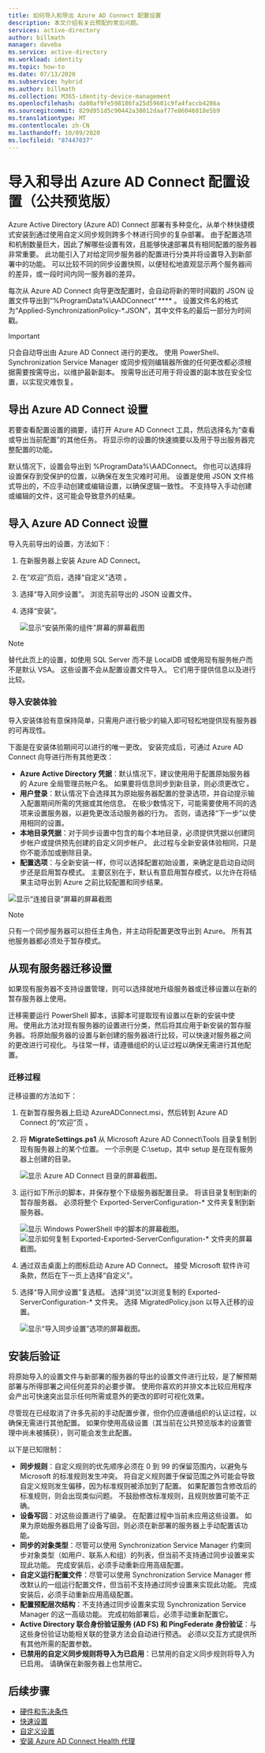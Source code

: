 ```yaml
---
title: 如何导入和导出 Azure AD Connect 配置设置
description: 本文介绍有关云预配的常见问题。
services: active-directory
author: billmath
manager: daveba
ms.service: active-directory
ms.workload: identity
ms.topic: how-to
ms.date: 07/13/2020
ms.subservice: hybrid
ms.author: billmath
ms.collection: M365-identity-device-management
ms.openlocfilehash: da80af9fe598186fa25d59601c9fa4faccb4286a
ms.sourcegitcommit: 829d951d5c90442a38012daaf77e86046018e5b9
ms.translationtype: MT
ms.contentlocale: zh-CN
ms.lasthandoff: 10/09/2020
ms.locfileid: "87447037"
---
```

# <a name="import-and-export-azure-ad-connect-configuration-settings-public-preview"></a>导入和导出 Azure AD Connect 配置设置（公共预览版）

Azure Active Directory (Azure AD) Connect 部署有多种变化，从单个林快捷模式安装到通过使用自定义同步规则跨多个林进行同步的复杂部署。 由于配置选项和机制数量巨大，因此了解哪些设置有效，且能够快速部署具有相同配置的服务器非常重要。 此功能引入了对给定同步服务器的配置进行分类并将设置导入到新部署中的功能。 可以比较不同的同步设置快照，以便轻松地直观显示两个服务器间的差异，或一段时间内同一服务器的差异。

每次从 Azure AD Connect 向导更改配置时，会自动将新的带时间戳的 JSON 设置文件导出到“%ProgramData%\AADConnect” **** 。 设置文件名的格式为“Applied-SynchronizationPolicy-*.JSON”，其中文件名的最后一部分为时间戳。

> [!IMPORTANT]
> 只会自动导出由 Azure AD Connect 进行的更改。 使用 PowerShell、Synchronization Service Manager 或同步规则编辑器所做的任何更改都必须根据需要按需导出，以维护最新副本。 按需导出还可用于将设置的副本放在安全位置，以实现灾难恢复。

## <a name="export-azure-ad-connect-settings"></a>导出 Azure AD Connect 设置 

若要查看配置设置的摘要，请打开 Azure AD Connect 工具，然后选择名为“查看或导出当前配置”的其他任务。 将显示你的设置的快速摘要以及用于导出服务器完整配置的功能。

默认情况下，设置会导出到 %ProgramData%\AADConnect。 你也可以选择将设置保存到受保护的位置，以确保在发生灾难时可用。 设置是使用 JSON 文件格式导出的，不应手动创建或编辑设置，以确保逻辑一致性。 不支持导入手动创建或编辑的文件，这可能会导致意外的结果。

## <a name="import-azure-ad-connect-settings"></a>导入 Azure AD Connect 设置

导入先前导出的设置，方法如下：
 
1. 在新服务器上安装 Azure AD Connect。
1. 在“欢迎”页后，选择“自定义”选项 。
1. 选择“导入同步设置”。 浏览先前导出的 JSON 设置文件。
1. 选择“安装”。

   ![显示“安装所需的组件”屏幕的屏幕截图](media/how-to-connect-import-export-config/import1.png)

> [!NOTE]
> 替代此页上的设置，如使用 SQL Server 而不是 LocalDB 或使用现有服务帐户而不是默认 VSA。 这些设置不会从配置设置文件导入。 它们用于提供信息以及进行比较。

### <a name="import-installation-experience"></a>导入安装体验 

导入安装体验有意保持简单，只需用户进行极少的输入即可轻松地提供现有服务器的可再现性。

下面是在安装体验期间可以进行的唯一更改。 安装完成后，可通过 Azure AD Connect 向导进行所有其他更改：
- **Azure Active Directory 凭据**：默认情况下，建议使用用于配置原始服务器的 Azure 全局管理员帐户名。 如果要将信息同步到新目录，则必须更改它 。
- **用户登录**：默认情况下会选择其为原始服务器配置的登录选项，并自动提示输入配置期间所需的凭据或其他信息。 在极少数情况下，可能需要使用不同的选项来设置服务器，以避免更改活动服务器的行为。 否则，请选择“下一步”以使用相同的设置。
- **本地目录凭据**：对于同步设置中包含的每个本地目录，必须提供凭据以创建同步帐户或提供预先创建的自定义同步帐户。 此过程与全新安装体验相同，只是你不能添加或删除目录。
- **配置选项**：与全新安装一样，你可以选择配置初始设置，来确定是启动自动同步还是启用暂存模式。 主要区别在于，默认有意启用暂存模式，以允许在将结果主动导出到 Azure 之前比较配置和同步结果。

![显示“连接目录”屏幕的屏幕截图](media/how-to-connect-import-export-config/import2.png)

> [!NOTE]
> 只有一个同步服务器可以担任主角色，并主动将配置更改导出到 Azure。 所有其他服务器都必须处于暂存模式。

## <a name="migrate-settings-from-an-existing-server"></a>从现有服务器迁移设置 

如果现有服务器不支持设置管理，则可以选择就地升级服务器或迁移设置以在新的暂存服务器上使用。

迁移需要运行 PowerShell 脚本，该脚本可提取现有设置以在新的安装中使用。 使用此方法对现有服务器的设置进行分类，然后将其应用于新安装的暂存服务器。 将原始服务器的设置与新创建的服务器进行比较，可以快速对服务器之间的更改进行可视化。 与往常一样，请遵循组织的认证过程以确保无需进行其他配置。

### <a name="migration-process"></a>迁移过程 
迁移设置的方法如下：

1. 在新暂存服务器上启动 AzureADConnect.msi，然后转到 Azure AD Connect 的“欢迎”页 。

1. 将 **MigrateSettings.ps1** 从 Microsoft Azure AD Connect\Tools 目录复制到现有服务器上的某个位置。 一个示例是 C:\setup，其中 setup 是在现有服务器上创建的目录。

   ![显示 Azure AD Connect 目录的屏幕截图。](media/how-to-connect-import-export-config/migrate1.png)

1. 运行如下所示的脚本，并保存整个下级服务器配置目录。 将该目录复制到新的暂存服务器。 必须将整个 Exported-ServerConfiguration-* 文件夹复制到新服务器。

   ![显示 Windows PowerShell 中的脚本的屏幕截图。](media/how-to-connect-import-export-config/migrate2.png)
   ![显示如何复制 Exported-Exported-ServerConfiguration-* 文件夹的屏幕截图。](media/how-to-connect-import-export-config/migrate3.png)

1. 通过双击桌面上的图标启动 Azure AD Connect。 接受 Microsoft 软件许可条款，然后在下一页上选择“自定义”。
1. 选择“导入同步设置”复选框。 选择“浏览”以浏览复制的 Exported-ServerConfiguration-* 文件夹。 选择 MigratedPolicy.json 以导入迁移的设置。

   ![显示“导入同步设置”选项的屏幕截图。](media/how-to-connect-import-export-config/migrate4.png)

## <a name="post-installation-verification"></a>安装后验证 

将原始导入的设置文件与新部署的服务器的导出的设置文件进行比较，是了解预期部署与所得部署之间任何差异的必要步骤。 使用你喜欢的并排文本比较应用程序会产出可快速突出显示任何所需或意外的更改的即时可视化效果。

尽管现在已经取消了许多先前的手动配置步骤，但你仍应遵循组织的认证过程，以确保无需进行其他配置。 如果你使用高级设置（其当前在公共预览版本的设置管理中尚未被捕获），则可能会发生此配置。

以下是已知限制：
- **同步规则**：自定义规则的优先顺序必须在 0 到 99 的保留范围内，以避免与 Microsoft 的标准规则发生冲突。 将自定义规则置于保留范围之外可能会导致自定义规则发生偏移，因为标准规则被添加到了配置。 如果配置包含修改后的标准规则，则会出现类似问题。 不鼓励修改标准规则，且规则放置可能不正确。
- **设备写回**：对这些设置进行了编录。 在配置过程中当前未应用这些设置。 如果为原始服务器启用了设备写回，则必须在新部署的服务器上手动配置该功能。
- **同步的对象类型**：尽管可以使用 Synchronization Service Manager 约束同步对象类型（如用户、联系人和组）的列表，但当前不支持通过同步设置来实现此功能。 完成安装后，必须手动重新应用高级配置。
- **自定义运行配置文件**：尽管可以使用 Synchronization Service Manager 修改默认的一组运行配置文件，但当前不支持通过同步设置来实现此功能。 完成安装后，必须手动重新应用高级配置。
- **配置预配层次结构**：不支持通过同步设置来实现 Synchronization Service Manager 的这一高级功能。 完成初始部署后，必须手动重新配置它。
- **Active Directory 联合身份验证服务 (AD FS) 和 PingFederate 身份验证**：与这些身份验证功能相关联的登录方法会自动进行预选。 必须以交互方式提供所有其他所需的配置参数。
- **已禁用的自定义同步规则将导入为已启用**：已禁用的自定义同步规则将导入为已启用。 请确保在新服务器上也禁用它。

 ## <a name="next-steps"></a>后续步骤

- [硬件和先决条件](how-to-connect-install-prerequisites.md) 
- [快速设置](how-to-connect-install-express.md)
- [自定义设置](how-to-connect-install-custom.md)
- [安装 Azure AD Connect Health 代理](how-to-connect-health-agent-install.md) 
